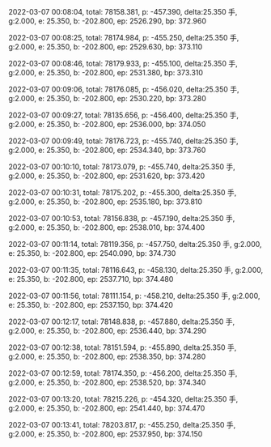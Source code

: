 2022-03-07 00:08:04, total: 78158.381, p: -457.390, delta:25.350 手, g:2.000, e: 25.350, b: -202.800, ep: 2526.290, bp: 372.960

2022-03-07 00:08:25, total: 78174.984, p: -455.250, delta:25.350 手, g:2.000, e: 25.350, b: -202.800, ep: 2529.630, bp: 373.110

2022-03-07 00:08:46, total: 78179.933, p: -455.100, delta:25.350 手, g:2.000, e: 25.350, b: -202.800, ep: 2531.380, bp: 373.310

2022-03-07 00:09:06, total: 78176.085, p: -456.020, delta:25.350 手, g:2.000, e: 25.350, b: -202.800, ep: 2530.220, bp: 373.280

2022-03-07 00:09:27, total: 78135.656, p: -456.400, delta:25.350 手, g:2.000, e: 25.350, b: -202.800, ep: 2536.000, bp: 374.050

2022-03-07 00:09:49, total: 78176.723, p: -455.740, delta:25.350 手, g:2.000, e: 25.350, b: -202.800, ep: 2534.340, bp: 373.760

2022-03-07 00:10:10, total: 78173.079, p: -455.740, delta:25.350 手, g:2.000, e: 25.350, b: -202.800, ep: 2531.620, bp: 373.420

2022-03-07 00:10:31, total: 78175.202, p: -455.300, delta:25.350 手, g:2.000, e: 25.350, b: -202.800, ep: 2535.180, bp: 373.810

2022-03-07 00:10:53, total: 78156.838, p: -457.190, delta:25.350 手, g:2.000, e: 25.350, b: -202.800, ep: 2538.010, bp: 374.400

2022-03-07 00:11:14, total: 78119.356, p: -457.750, delta:25.350 手, g:2.000, e: 25.350, b: -202.800, ep: 2540.090, bp: 374.730

2022-03-07 00:11:35, total: 78116.643, p: -458.130, delta:25.350 手, g:2.000, e: 25.350, b: -202.800, ep: 2537.710, bp: 374.480

2022-03-07 00:11:56, total: 78111.154, p: -458.210, delta:25.350 手, g:2.000, e: 25.350, b: -202.800, ep: 2537.150, bp: 374.420

2022-03-07 00:12:17, total: 78148.838, p: -457.880, delta:25.350 手, g:2.000, e: 25.350, b: -202.800, ep: 2536.440, bp: 374.290

2022-03-07 00:12:38, total: 78151.594, p: -455.890, delta:25.350 手, g:2.000, e: 25.350, b: -202.800, ep: 2538.350, bp: 374.280

2022-03-07 00:12:59, total: 78174.350, p: -456.200, delta:25.350 手, g:2.000, e: 25.350, b: -202.800, ep: 2538.520, bp: 374.340

2022-03-07 00:13:20, total: 78215.226, p: -454.320, delta:25.350 手, g:2.000, e: 25.350, b: -202.800, ep: 2541.440, bp: 374.470

2022-03-07 00:13:41, total: 78203.817, p: -455.250, delta:25.350 手, g:2.000, e: 25.350, b: -202.800, ep: 2537.950, bp: 374.150